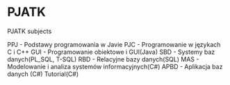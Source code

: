 # PJATK
PJATK subjects

PPJ - Podstawy programowania w Javie
PJC - Programowanie w językach C i C++
GUI - Programowanie obiektowe i GUI(Java)
SBD - Systemy baz danych(PL_SQL, T-SQL)
RBD - Relacyjne bazy danych(SQL)
MAS - Modelowanie i analiza systemów informacyjnych(C#)
APBD - Aplikacja baz danych (C#)
Tutorial(C#)

